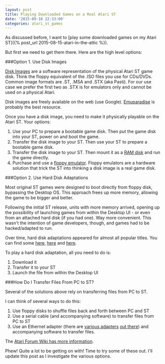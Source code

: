 ```yaml
---
layout: post
title: Playing Downloaded Games on a Real Atari ST
date: '2015-09-18 22:33:00'
categories: atari_st_games
---
```


As discussed before, I want to [play some downloaded games on my Atari ST]({% post_url 2015-08-15-atari-in-the-attic %}).

But first we need to get them there. Here are the high level options:

###Option 1. Use Disk Images

<a href="https://en.wikipedia.org/wiki/Disk_image" target="_blank">Disk Images</a> are a software representation of the physical Atari ST game disk. Think the floppy equivalent of the .ISO files you use for CDs/DVDs. Common image formats are .ST, .MSA and .STX (aka Pasti). For our use case we prefer the first two as .STX is for emulators only and cannot be used on a physical Atari.

Disk images are freely available on the web (use Google). <a href="http://www.emuparadise.me/Atari_ST_ROMs/63" target="_blank">Emuparadise</a> is probably the best resource.

Once you have a disk image, you need to make it physically playable on the Atari ST. Your options:

1. Use your PC to prepare a bootable game disk. Then put the game disk into your ST, power on and boot the game.
2. Transfer the disk image to your ST. Then use your ST to prepare a bootable game disk.
3. Transfer the disk image to your ST. Then mount it as a <a href="https://en.wikipedia.org/wiki/RAM_drive" target="_blank">RAM disk</a> and run the game directly.
4. Purchase and use a <a href="https://en.wikipedia.org/wiki/Floppy_disk_hardware_emulator" target="_blank">floppy emulator</a>. Floppy emulators are a hardware solution that trick the ST into thinking a disk image is a real game disk.

###Option 2. Use Hard Disk Adaptations

Most original ST games were designed to boot directly from floppy disk, bypassing the Desktop OS. This approach frees up more memory, allowing the game to be bigger and better.

Following the initial ST release, units with more memory arrived, opening up the possibility of launching games from within the Desktop UI - or even from an attached hard disk (if you had one). Way more convenient. This wasn't the intention of game developers, though, and games had to be hacked/adapted to run.

Over time, hard disk adaptations appeared for almost all popular titles. You can find some <a href="http://atari.8bitchip.info/fromhd.php" target="_blank">here</a>, <a href="http://www.klapauzius.net/Old_Games.html" target="_blank">here</a> and <a href="http://dbug.kicks-ass.net/patch.php" target="_blank">here</a>.

To play a hard disk adaptation, all you need to do is:

1. Download it
2. Transfer it to your ST
3. Launch the file from within the Desktop UI

###How Do I Transfer Files From PC to ST?

Several of the solutions above rely on transferring files from PC to ST.

I can think of several ways to do this:

1. Use floppy disks to shuffle files back and forth between PC and ST
2. Use a serial cable (and accompanying software) to transfer files from PC to ST
3. Use an Ethernet adapter (there are <a href="http://lotharek.pl/product.php?pid=73" target="_blank">various adapters</a> <a href="http://hardware.atari.org/ether/" target="_blank">out there</a>) and accompanying software to transfer files.

The <a href="http://www.atari-wiki.com/?title=Transferring_Files" target="_blank">Atari Forum Wiki has more information</a>.

Phew! Quite a lot to be getting on with! Time to try some of these out. I'll update this post as I investigate the various options.
